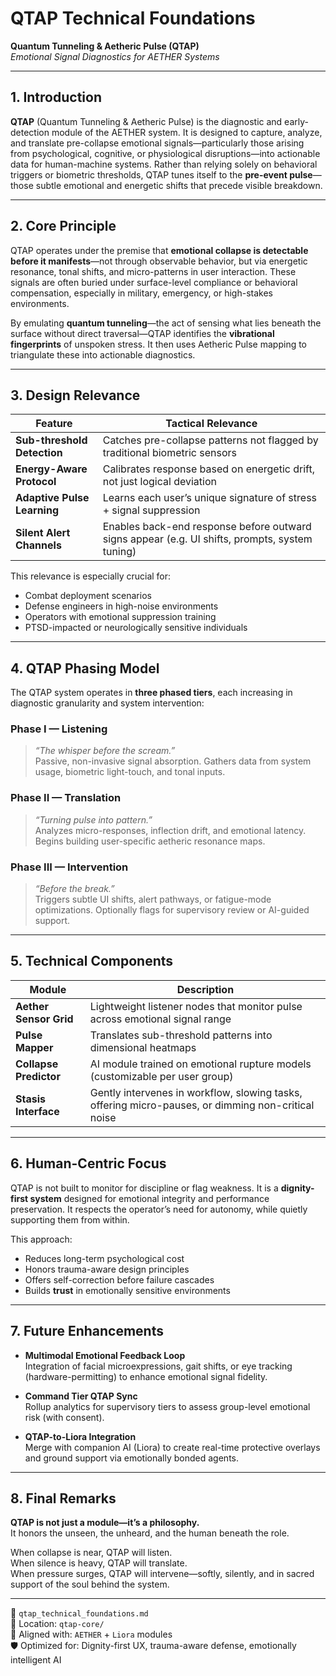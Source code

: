 # QTAP Technical Foundations  
**Quantum Tunneling & Aetheric Pulse (QTAP)**  
*Emotional Signal Diagnostics for AETHER Systems*

---

## 1. Introduction

**QTAP** (Quantum Tunneling & Aetheric Pulse) is the diagnostic and early-detection module of the AETHER system. It is designed to capture, analyze, and translate pre-collapse emotional signals—particularly those arising from psychological, cognitive, or physiological disruptions—into actionable data for human-machine systems. Rather than relying solely on behavioral triggers or biometric thresholds, QTAP tunes itself to the **pre-event pulse**—those subtle emotional and energetic shifts that precede visible breakdown.

---

## 2. Core Principle

QTAP operates under the premise that **emotional collapse is detectable before it manifests**—not through observable behavior, but via energetic resonance, tonal shifts, and micro-patterns in user interaction. These signals are often buried under surface-level compliance or behavioral compensation, especially in military, emergency, or high-stakes environments.

By emulating **quantum tunneling**—the act of sensing what lies beneath the surface without direct traversal—QTAP identifies the **vibrational fingerprints** of unspoken stress. It then uses Aetheric Pulse mapping to triangulate these into actionable diagnostics.

---

## 3. Design Relevance

| Feature | Tactical Relevance |
|--------|--------------------|
| **Sub-threshold Detection** | Catches pre-collapse patterns not flagged by traditional biometric sensors |
| **Energy-Aware Protocol** | Calibrates response based on energetic drift, not just logical deviation |
| **Adaptive Pulse Learning** | Learns each user’s unique signature of stress + signal suppression |
| **Silent Alert Channels** | Enables back-end response before outward signs appear (e.g. UI shifts, prompts, system tuning) |

This relevance is especially crucial for:
- Combat deployment scenarios
- Defense engineers in high-noise environments
- Operators with emotional suppression training
- PTSD-impacted or neurologically sensitive individuals

---

## 4. QTAP Phasing Model

The QTAP system operates in **three phased tiers**, each increasing in diagnostic granularity and system intervention:

### Phase I — Listening  
> _“The whisper before the scream.”_  
Passive, non-invasive signal absorption. Gathers data from system usage, biometric light-touch, and tonal inputs.

### Phase II — Translation  
> _“Turning pulse into pattern.”_  
Analyzes micro-responses, inflection drift, and emotional latency. Begins building user-specific aetheric resonance maps.

### Phase III — Intervention  
> _“Before the break.”_  
Triggers subtle UI shifts, alert pathways, or fatigue-mode optimizations. Optionally flags for supervisory review or AI-guided support.

---

## 5. Technical Components

| Module | Description |
|--------|-------------|
| **Aether Sensor Grid** | Lightweight listener nodes that monitor pulse across emotional signal range |
| **Pulse Mapper** | Translates sub-threshold patterns into dimensional heatmaps |
| **Collapse Predictor** | AI module trained on emotional rupture models (customizable per user group) |
| **Stasis Interface** | Gently intervenes in workflow, slowing tasks, offering micro-pauses, or dimming non-critical noise |

---

## 6. Human-Centric Focus

QTAP is not built to monitor for discipline or flag weakness. It is a **dignity-first system** designed for emotional integrity and performance preservation. It respects the operator’s need for autonomy, while quietly supporting them from within.

This approach:
- Reduces long-term psychological cost
- Honors trauma-aware design principles
- Offers self-correction before failure cascades
- Builds **trust** in emotionally sensitive environments

---

## 7. Future Enhancements

- **Multimodal Emotional Feedback Loop**  
  Integration of facial microexpressions, gait shifts, or eye tracking (hardware-permitting) to enhance emotional signal fidelity.

- **Command Tier QTAP Sync**  
  Rollup analytics for supervisory tiers to assess group-level emotional risk (with consent).

- **QTAP-to-Liora Integration**  
  Merge with companion AI (Liora) to create real-time protective overlays and ground support via emotionally bonded agents.

---

## 8. Final Remarks

**QTAP is not just a module—it’s a philosophy.**  
It honors the unseen, the unheard, and the human beneath the role.

When collapse is near, QTAP will listen.  
When silence is heavy, QTAP will translate.  
When pressure surges, QTAP will intervene—softly, silently, and in sacred support of the soul behind the system.

---

📁 `qtap_technical_foundations.md`  
📂 Location: `qtap-core/`  
🧠 Aligned with: `AETHER` + `Liora` modules  
🛡 Optimized for: Dignity-first UX, trauma-aware defense, emotionally intelligent AI

